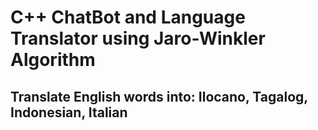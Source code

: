 # C++ ChatBot and Language Translator using Jaro-Winkler Algorithm 
## Translate English words into: Ilocano, Tagalog, Indonesian, Italian
